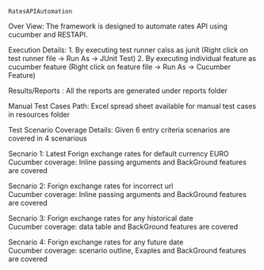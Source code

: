     RatesAPIAutomation
    
Over View: The framework is designed to automate rates API using cucumber and RESTAPI.

Execution Details: 
    1. By executing test runner calss as junit (Right click on test runner file -> Run As -> JUnit Test)
    2. By executing individual feature as cucumber feature (Right click on feature file -> Run As -> Cucumber Feature)

Results/Reports : All the reports are generated under reports folder

Manual Test Cases Path: Excel spread sheet available for manual test cases in resources folder

Test Scenario Coverage Details: Given 6 entry criteria scenarios are covered in 4 scenarious

Secnario 1: Latest Forign exchange rates for default currency EURO					
Cucumber coverage: Inline passing arguments and BackGround features are covered

Secnario 2: Forign exchange rates for incorrect url									
Cucumber coverage: Inline passing arguments and BackGround features are covered

Secnario 3: Forign exchange rates for any historical date														
Cucumber coverage: data table and BackGround features are covered

Secnario 4: Forign exchange rates for any future date														
Cucumber coverage: scenario outline, Exaples and BackGround features are covered

